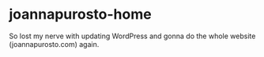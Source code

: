 # joannapurosto-home
So lost my nerve with updating WordPress and gonna do the whole website (joannapurosto.com) again.
